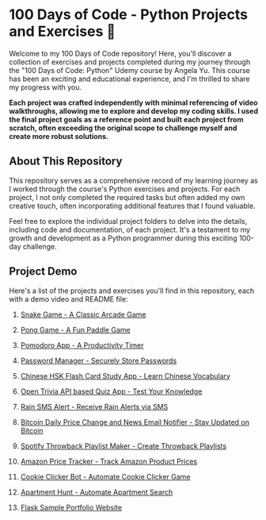 # 100 Days of Code - Python Projects and Exercises 🚀

Welcome to my 100 Days of Code repository! Here, you'll discover a collection of exercises and projects completed during my journey through the "100 Days of Code: Python" Udemy course by Angela Yu. This course has been an exciting and educational experience, and I'm thrilled to share my progress with you.

**Each project was crafted independently with minimal referencing of video walkthroughs, allowing me to explore and develop my coding skills. I used the final project goals as a reference point and built each project from scratch, often exceeding the original scope to challenge myself and create more robust solutions.**

## About This Repository

This repository serves as a comprehensive record of my learning journey as I worked through the course's Python exercises and projects. For each project, I not only completed the required tasks but often added my own creative touch, often incorporating additional features that I found valuable.

Feel free to explore the individual project folders to delve into the details, including code and documentation, of each project. It's a testament to my growth and development as a Python programmer during this exciting 100-day challenge.

## Project Demo

Here's a list of the projects and exercises you'll find in this repository, each with a demo video and README file:

1. [Snake Game - A Classic Arcade Game](https://github.com/JessieChiu1/Angela_Yu_Python/tree/main/Day20_21_SnakeGame)

2. [Pong Game - A Fun Paddle Game](https://github.com/JessieChiu1/Angela_Yu_Python/tree/main/Day22_Pong)

3. [Pomodoro App - A Productivity Timer](https://github.com/JessieChiu1/Angela_Yu_Python/tree/main/Day28_PomodoroApp)

4. [Password Manager - Securely Store Passwords](https://github.com/JessieChiu1/Angela_Yu_Python/tree/main/Day29_PasswordManager)

5. [Chinese HSK Flash Card Study App - Learn Chinese Vocabulary](https://github.com/JessieChiu1/Angela_Yu_Python/tree/main/Day31_FlashCardApp)

6. [Open Trivia API based Quiz App - Test Your Knowledge](https://github.com/JessieChiu1/Angela_Yu_Python/tree/main/Day34_GUIQuizApp)

7. [Rain SMS Alert - Receive Rain Alerts via SMS](https://github.com/JessieChiu1/Angela_Yu_Python/tree/main/Day35_RainAlertSMS)

8. [Bitcoin Daily Price Change and News Email Notifier - Stay Updated on Bitcoin](https://github.com/JessieChiu1/Angela_Yu_Python/tree/main/Day36_StockTradingNewsAlert)

9. [Spotify Throwback Playlist Maker - Create Throwback Playlists](https://github.com/JessieChiu1/Angela_Yu_Python/tree/main/Day46_SpotifyThrowbackPlaylist)

10. [Amazon Price Tracker - Track Amazon Product Prices](https://github.com/JessieChiu1/Angela_Yu_Python/tree/main/Day47_AmazonPriceTracker)

11. [Cookie Clicker Bot - Automate Cookie Clicker Game](https://github.com/JessieChiu1/Angela_Yu_Python/tree/main/Day48_CookieClickerBot)

12. [Apartment Hunt - Automate Apartment Search](https://github.com/JessieChiu1/Angela_Yu_Python/tree/main/Day53_ApartmentHunt)

13. [Flask Sample Portfolio Website](https://github.com/JessieChiu1/Angela_Yu_Python/tree/main/Day56_SamplePortfolioWebsite)
